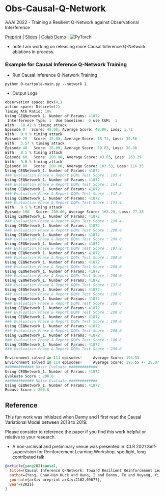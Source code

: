 #   Obs-Causal-Q-Network


AAAI 2022 - Training a Resilient Q-Network against Observational Interference


[Preprint](https://arxiv.org/pdf/2102.09677.pdf) | [Slides](https://docs.google.com/presentation/d/1WOgnMKszZ6eYwxiR0jLZjrj7XbmKpEf9sNrbI8poSMg/edit?usp=sharing) | [Colab Demo](https://colab.research.google.com/drive/1W0muo9IQMsQUIc4nLbB5VOKg7aXuWFR2?usp=sharing) |
![PyTorch](https://img.shields.io/badge/PyTorch-%23EE4C2C.svg?style=for-the-badge&logo=PyTorch&logoColor=white)

- note I am working on releasing more Causal Inference Q-Network ablations in process. 

### Example for Causal Inference Q-Network Training

- Run Causal Inference Q-Network Training

```shell
python 0-cartpole-main.py --network 1
```

- Output Logs

```python
observation space: Box(4,)
action space: Discrete(2)
Timing Atk Ratio: 10%
Using CEQNetwork_1. Number of Params: 41872
 Interference Type: 1  Use baseline:  0 use CGM:  1
With:  10.42 % timing attack
Episode 0   Score: 48.00, Average Score: 48.00, Loss: 1.71
With:  0.0 % timing attack
Episode 20   Score: 15.00, Average Score: 18.71, Loss: 30.56
With:  3.57 % timing attack
Episode 40   Score: 28.00, Average Score: 19.83, Loss: 36.36
With:  8.5 % timing attack
Episode 60   Score: 200.00, Average Score: 43.65, Loss: 263.29
With:  9.0 % timing attack
Episode 80   Score: 200.00, Average Score: 103.53, Loss: 116.35
Using CEQNetwork_1. Number of Params: 41872
### Evaluation Phase & Report DQNs Test Score : 193.4
Using CEQNetwork_1. Number of Params: 41872
### Evaluation Phase & Report DQNs Test Score : 164.2
Using CEQNetwork_1. Number of Params: 41872
### Evaluation Phase & Report DQNs Test Score : 147.8
Using CEQNetwork_1. Number of Params: 41872
### Evaluation Phase & Report DQNs Test Score : 193.4
With:  9.5 % timing attack
Episode 100   Score: 200.00, Average Score: 163.20, Loss: 77.38
Using CEQNetwork_1. Number of Params: 41872
### Evaluation Phase & Report DQNs Test Score : 198.4
Using CEQNetwork_1. Number of Params: 41872
### Evaluation Phase & Report DQNs Test Score : 200.0
Using CEQNetwork_1. Number of Params: 41872
### Evaluation Phase & Report DQNs Test Score : 200.0
Using CEQNetwork_1. Number of Params: 41872
### Evaluation Phase & Report DQNs Test Score : 197.8
Using CEQNetwork_1. Number of Params: 41872
### Evaluation Phase & Report DQNs Test Score : 200.0
Using CEQNetwork_1. Number of Params: 41872
### Evaluation Phase & Report DQNs Test Score : 200.0
Using CEQNetwork_1. Number of Params: 41872
### Evaluation Phase & Report DQNs Test Score : 200.0
Using CEQNetwork_1. Number of Params: 41872
### Evaluation Phase & Report DQNs Test Score : 197.6
Using CEQNetwork_1. Number of Params: 41872
### Evaluation Phase & Report DQNs Test Score : 198.6
Using CEQNetwork_1. Number of Params: 41872
### Evaluation Phase & Report DQNs Test Score : 200.0
Using CEQNetwork_1. Number of Params: 41872
### Evaluation Phase & Report DQNs Test Score : 200.0
Using CEQNetwork_1. Number of Params: 41872
### Evaluation Phase & Report DQNs Test Score : 199.0
Using CEQNetwork_1. Number of Params: 41872
### Evaluation Phase & Report DQNs Test Score : 200.0
Using CEQNetwork_1. Number of Params: 41872
### Evaluation Phase & Report DQNs Test Score : 186.8
Using CEQNetwork_1. Number of Params: 41872
### Evaluation Phase & Report DQNs Test Score : 200.0

Environment solved in 114 episodes!     Average Score: 195.55
Environment solved in 114 episodes!     Average Score: 195.55 +- 25.07
############# Basic Evaluate #############
Using CEQNetwork_1. Number of Params: 41872
Evaluate Score : 200.0
############# Noise Evaluate #############
Using CEQNetwork_1. Number of Params: 41872
Robust Score : 200.0
```

## Reference

This fun work was initialzed when Danny and I first read the Causal Variational Model between 2018 to 2019. 

Please consider to reference the paper if you find this work helpful or relative to your research. 

- A non-archival and preliminary venue was presented in ICLR 2021 Self-supervision for Reinforcement Learning Workshop, spotlight, long contributed talk

```bib
@article{yang2021causal,
  title={Causal Inference Q-Network: Toward Resilient Reinforcement Learning},
  author={Yang, Chao-Han Huck and Hung, I and Danny, Te and Ouyang, Yi and Chen, Pin-Yu},
  journal={arXiv preprint arXiv:2102.09677},
  year={2021}
}
```
